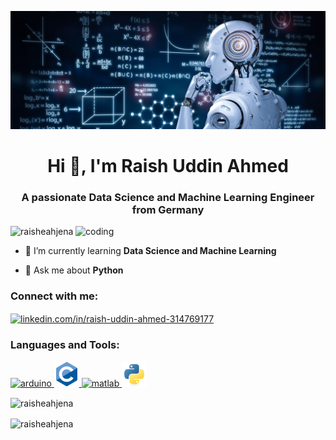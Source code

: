 ![logo](https://github.com/RaishEAHJena/RaishEAHJena/blob/main/Artificial-Intelligence-and-Machine-Learning.png)
<h1 align="center">Hi 👋, I'm Raish Uddin Ahmed</h1>
<h3 align="center">A passionate Data Science and Machine Learning Engineer from Germany</h3>

<image align="right" alt="coding" width="400" src="https://camo.githubusercontent.com/4d9f5ecceb711eec6e2018f38a5677dc657c9738d4a65ba3b928c41c0a45b439/68747470733a2f2f6d69726f2e6d656469756d2e636f6d2f6d61782f313336302f302a37513379765349765f7430696f4a2d5a2e676966">

<p align="left"> <img src="https://komarev.com/ghpvc/?username=raisheahjena&label=Profile%20views&color=0e75b6&style=flat" alt="raisheahjena" /> </p>

- 🌱 I’m currently learning **Data Science and Machine Learning**

- 💬 Ask me about **Python**

<h3 align="left">Connect with me:</h3>
<p align="left">
<a href="https://linkedin.com/in/linkedin.com/in/raish-uddin-ahmed-314769177" target="blank"><img align="center" src="https://raw.githubusercontent.com/rahuldkjain/github-profile-readme-generator/master/src/images/icons/Social/linked-in-alt.svg" alt="linkedin.com/in/raish-uddin-ahmed-314769177" height="30" width="40" /></a>
</p>

<h3 align="left">Languages and Tools:</h3>
<p align="left"> <a href="https://www.arduino.cc/" target="_blank" rel="noreferrer"> <img src="https://cdn.worldvectorlogo.com/logos/arduino-1.svg" alt="arduino" width="40" height="40"/> </a> <a href="https://www.cprogramming.com/" target="_blank" rel="noreferrer"> <img src="https://raw.githubusercontent.com/devicons/devicon/master/icons/c/c-original.svg" alt="c" width="40" height="40"/> </a> <a href="https://www.mathworks.com/" target="_blank" rel="noreferrer"> <img src="https://upload.wikimedia.org/wikipedia/commons/2/21/Matlab_Logo.png" alt="matlab" width="40" height="40"/> </a> <a href="https://www.python.org" target="_blank" rel="noreferrer"> <img src="https://raw.githubusercontent.com/devicons/devicon/master/icons/python/python-original.svg" alt="python" width="40" height="40"/> </a> </p>

<p><img align="center" src="https://github-readme-stats.vercel.app/api/top-langs?username=raisheahjena&show_icons=true&locale=en&layout=compact" alt="raisheahjena" /></p>

<p><img align="center" src="https://github-readme-streak-stats.herokuapp.com/?user=raisheahjena&" alt="raisheahjena" /></p>
